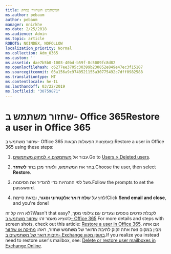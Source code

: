 ```yaml
---
title: המשתמש השחזור נמחק
ms.author: pebaum
author: pebaum
manager: mnirkhe
ms.date: 2/25/2018
ms.audience: Admin
ms.topic: article
ROBOTS: NOINDEX, NOFOLLOW
localization_priority: Normal
ms.collection: Adm_O365
ms.custom: ''
ms.assetid: dae7b5b0-1003-40bd-b59f-8c5009fc8d82
ms.openlocfilehash: c6277ee3705c30399b230852e849e47ec3f15187
ms.sourcegitcommit: 03a156a9c9740521155a30775492c7dff0982588
ms.translationtype: MT
ms.contentlocale: he-IL
ms.lasthandoff: 03/22/2019
ms.locfileid: "30759871"
---
```

# <a name="restore-a-user-in-office-365"></a><span data-ttu-id="b3046-102">שחזור משתמש ב- Office 365</span><span class="sxs-lookup"><span data-stu-id="b3046-102">Restore a user in Office 365</span></span>

<span data-ttu-id="b3046-103">שחזור משתמש ב- Office 365 באמצעות הפעולות הבאות:</span><span class="sxs-lookup"><span data-stu-id="b3046-103">Restore a user in Office 365 using these steps:</span></span>
  
1. <span data-ttu-id="b3046-104">עבור אל [משתמשים \> למחוק משתמשים](https://admin.microsoft.com/adminportal/home#/deletedusers).</span><span class="sxs-lookup"><span data-stu-id="b3046-104">Go to [Users \> Deleted users](https://admin.microsoft.com/adminportal/home#/deletedusers).</span></span>
    
2. <span data-ttu-id="b3046-105">בחר את המשתמש, ולאחר מכן בחר **לשחזר**.</span><span class="sxs-lookup"><span data-stu-id="b3046-105">Choose the user, then select **Restore**.</span></span>
    
3. <span data-ttu-id="b3046-106">פעל לפי ההנחיות כדי להגדיר את הסיסמה.</span><span class="sxs-lookup"><span data-stu-id="b3046-106">Follow the prompts to set the password.</span></span>
    
4. <span data-ttu-id="b3046-107">לחץ על **שלח דואר אלקטרוני וסגור**, ובזאת סיימת!</span><span class="sxs-lookup"><span data-stu-id="b3046-107">Click **Send email and close**, and you're done!</span></span>
    

<span data-ttu-id="b3046-108">לא היה קל זה?</span><span class="sxs-lookup"><span data-stu-id="b3046-108">Wasn't that easy?</span></span> <span data-ttu-id="b3046-109">לקבלת פרטים נוספים וצעדים עם צילומי מסך, להוציא מאמר זה: [שחזור משתמש ב- Office 365](https://support.office.com/article/2c261e42-5dd1-48b0-845f-2a016d29cfc1.aspx).</span><span class="sxs-lookup"><span data-stu-id="b3046-109">For more details and steps with screen shots, check out this article: [Restore a user in Office 365](https://support.office.com/article/2c261e42-5dd1-48b0-845f-2a016d29cfc1.aspx).</span></span> <span data-ttu-id="b3046-110">אם אתה מבין במקום זאת אתה זקוק לתיבת הדואר של משתמש שחזור, ראה: [מחיקה או שחזור תיבות דואר של משתמשים ב- Exchange באופן מקוון](https://docs.microsoft.com/exchange/recipients-in-exchange-online/delete-or-restore-mailboxes).</span><span class="sxs-lookup"><span data-stu-id="b3046-110">If you realize you instead need to restore user's mailbox, see: [Delete or restore user mailboxes in Exchange Online](https://docs.microsoft.com/exchange/recipients-in-exchange-online/delete-or-restore-mailboxes).</span></span>